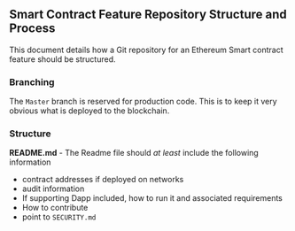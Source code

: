 ## Smart Contract Feature Repository Structure and Process

This document details how a Git repository for an Ethereum Smart contract feature should be structured.

### Branching
The `Master` branch is reserved for production code. This is to keep it very obvious what is deployed to the blockchain.

### Structure
**README.md** - The Readme file should _at least_ include the following information
- contract addresses if deployed on networks
- audit information
- If supporting Dapp included, how to run it and associated requirements
- How to contribute
- point to `SECURITY.md`